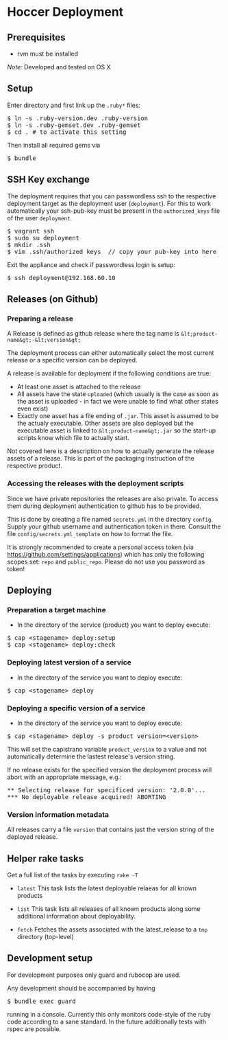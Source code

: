 # Hoccer Deployment

## Prerequisites

* rvm must be installed

*Note:* Developed and tested on OS X

## Setup

Enter directory and first link up the `.ruby*` files:

<pre>
$ ln -s .ruby-version.dev .ruby-version
$ ln -s .ruby-gemset.dev .ruby-gemset
$ cd . # to activate this setting
</pre>

Then install all required gems via

<pre>
$ bundle
</pre>

## SSH Key exchange

The deployment requires that you can passwordless ssh to the respective 
deployment target as the deployment user (`deployment`). For this to work 
automatically your ssh-pub-key must be present in the `authorized_keys` file of the user `deployment`.

<pre>
$ vagrant ssh
$ sudo su deployment
$ mkdir .ssh
$ vim .ssh/authorized_keys  // copy your pub-key into here
</pre>

Exit the appliance and check if passwordless login is setup:

<pre>
$ ssh deployment@192.168.60.10
</pre>

## Releases (on Github)

### Preparing a release

A Release is defined as github release where the tag name is `&lt;product-name&gt;-&lt;version&gt;`

The deployment process can either automatically select the most current release or a specific version can be deployed.

A release is available for deployment if the following conditions are true:

* At least one asset is attached to the release
* All assets have the state `uploaded` (which usually is the case as soon as the asset is uploaded - in fact we were unable to find what other states even exist)
* Exactly one asset has a file ending of `.jar`. This asset is assumed to be the actualy executable. Other assets are also deployed but the executable asset is linked to `&lt;product-name&gt;.jar` so the start-up scripts know which file to actually start.

Not covered here is a description on how to actually generate the release assets of a release. This is part of the packaging instruction of the respective product.

### Accessing the releases with the deployment scripts

Since we have private repositories the releases are also private. To access them during deployment authentication to github has to be provided.

This is done by creating a file named `secrets.yml` in the directory `config`. Supply your github username and authentication token in there. Consult the file `config/secrets.yml_template` on how to format the file.

It is strongly recommended to create a personal access token (via https://github.com/settings/applications) which has only the following scopes set: `repo` and `public_repo`. Please do not use you password as token!

## Deploying

### Preparation a target machine

* In the directory of the service (product) you want to deploy execute:
<pre>
$ cap &lt;stagename&gt; deploy:setup
$ cap &lt;stagename&gt; deploy:check
</pre>

### Deploying latest version of a service

* In the directory of the service you want to deploy execute:
<pre>
$ cap &lt;stagename&gt; deploy
</pre>

### Deploying a specific version of a service

* In the directory of the service you want to deploy execute:
<pre>
$ cap &lt;stagename&gt; deploy -s product_version=&lt;version&gt;
</pre>

This will set the capistrano variable `product_version` to a value and not automatically determine the lastest release's version string.

If no release exists for the specified version the deployment process will abort with an appropriate message, e.g.:

<pre>
** Selecting release for specificed version: '2.0.0'...
*** No deployable release acquired! ABORTING
</pre>

### Version information metadata

All releases carry a file `version` that contains just the version string of the deployed release.

## Helper rake tasks

Get a full list of the tasks by executing `rake -T`

* `latest`
  This task lists the latest deployable relaeas for all known products

* `list`
  This task lists all releases of all known products along some additional information about deployability.

* `fetch`
  Fetches the assets associated with the latest_release to a `tmp` directory (top-level)

## Development setup

For development purposes only guard and rubocop are used.

Any development should be accompanied by having

<pre>
$ bundle exec guard
</pre>

running in a console. Currently this only monitors code-style of the ruby code according to a sane standard. In the future additionally tests with rspec are possible.
